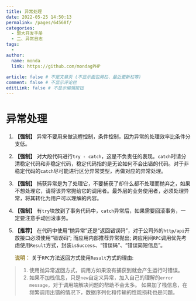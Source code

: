 ```yaml
---
title: 异常处理
date: 2022-05-25 14:50:13
permalink: /pages/64568f/
categories:
  - 盟大开发手册
  - 二、异常日志
tags:
  - 
author: 
  name: monda
  link: https://github.com/mondagPHP
  
article: false # 不是文章页 (不显示面包屑栏、最近更新栏等)
comment: false # 不显示评论栏
editLink: false # 不显示编辑按钮
---
```

# 异常处理

1. **【强制】** 异常不要用来做流程控制，条件控制，因为异常的处理效率比条件分支低。

2. **【强制】** 对大段代码进行`try - catch`，这是不负责任的表现。`catch`时请分清稳定代码和非稳定代码，稳定代码指的是无论如何不会出错的代码。对于非稳定代码的`catch`尽可能进行区分异常类型，再做对应的异常处理。

3. **【强制】** 捕获异常是为了处理它，不要捕获了却什么都不处理而抛弃之，如果不想处理它，请将该异常抛给它的调用者。最外层的业务使用者，必须处理异常，将其转化为用户可以理解的内容。

4. **【强制】** 有`try`块放到了事务代码中，`catch`异常后，如果需要回滚事务，一定要注意手动回滚事务。

5. **【推荐】** 在代码中使用“抛异常”还是“返回错误码”，对于公司外的`http/api`开放接口必须使用“错误码”; 而应用内部推荐异常抛出; 跨应用间`RPC`调用优先考虑使用`Result`方式，封装`isSuccess`、“错误码”、“错误简短信息”。

   **<font color='#937c27'>说明：</font>** 关于`RPC`方法返回方式使用`Result`方式的理由:

 > 1) 使用抛异常返回方式，调用方如果没有捕获到就会产生运行时错误。
 > 2) 如果不加栈信息，只是`new`自定义异常，加入自己的理解的`error message`，对于调用端解决问题的帮助不会太多。 如果加了栈信息，在频繁调用出错的情况下，数据序列化和传输的性能损耗也是问题。
